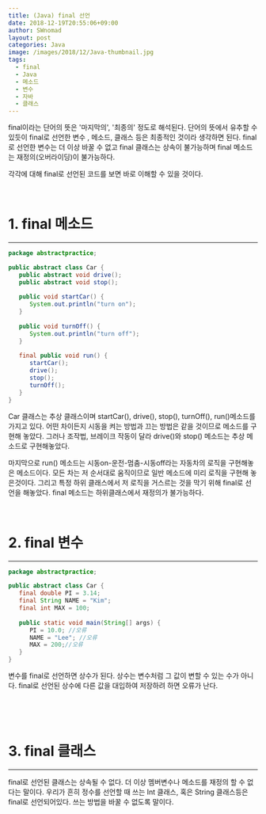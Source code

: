 ```yaml
---
title: (Java) final 선언
date: 2018-12-19T20:55:06+09:00
author: SWnomad
layout: post
categories: Java
image: /images/2018/12/Java-thumbnail.jpg
tags:
  - final
  - Java
  - 메소드
  - 변수
  - 자바
  - 클래스
---
```

final이라는 단어의 뜻은 '마지막의', '최종의' 정도로 해석된다. 단어의 뜻에서 유추할 수 있듯이 final로 선언한 변수 , 메소드, 클래스 등은 최종적인 것이라 생각하면 된다. final로 선언한 변수는 더 이상 바꿀 수 없고 final 클래스는 상속이 불가능하며 final 메소드는 재정의(오버라이딩)이 불가능하다.

각각에 대해 final로 선언된 코드를 보면 바로 이해할 수 있을 것이다.

&nbsp;

# 1. final 메소드

* * *

~~~ java
package abstractpractice;

public abstract class Car {
   public abstract void drive();
   public abstract void stop();
   
   public void startCar() {
      System.out.println("turn on");
   }
   
   public void turnOff() {
      System.out.println("turn off");
   }
   
   final public void run() {
      startCar();
      drive();
      stop();
      turnOff();
   }
}
~~~

Car 클래스는 추상 클래스이며 startCar(), drive(), stop(), turnOff(), run()메소드를 가지고 있다. 어떤 차이든지 시동을 켜는 방법과 끄는 방법은 같을 것이므로 메소드를 구현해 놓았다. 그러나 조작법, 브레이크 작동이 달라 drive()와 stop() 메소드는 추상 메소드로 구현해놓았다.

마지막으로 run() 메소드는 시동on-운전-멈춤-시동off라는 자동차의 로직을 구현해놓은 메소드이다. 모든 차는 저 순서대로 움직이므로 일반 메소드에 미리 로직을 구현해 놓은것이다. 그리고 특정 하위 클래스에서 저 로직을 거스르는 것을 막기 위해 final로 선언을 해놓았다. final 메소드는 하위클래스에서 재정의가 불가능하다.

&nbsp;

# 2. final 변수

* * *

~~~ java
package abstractpractice;

public abstract class Car {
   final double PI = 3.14;
   final String NAME = "Kim";
   final int MAX = 100;
   
   public static void main(String[] args) {
      PI = 10.0; //오류
      NAME = "Lee"; //오류
      MAX = 200;//오류
   }
}
~~~

변수를 final로 선언하면 상수가 된다. 상수는 변수처럼 그 값이 변할 수 있는 수가 아니다. final로 선언된 상수에 다른 값을 대입하여 저장하려 하면 오류가 난다.

&nbsp;

&nbsp;

# 3. final 클래스

* * *

final로 선언된 클래스는 상속될 수 없다. 더 이상 멤버변수나 메소드를 재정의 할 수 없다는 말이다. 우리가 흔히 정수를 선언할 때 쓰는 Int 클래스, 혹은 String 클래스등은 final로 선언되어있다. 쓰는 방법을 바꿀 수 없도록 말이다.